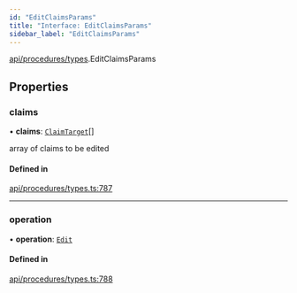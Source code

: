 ```yaml
---
id: "EditClaimsParams"
title: "Interface: EditClaimsParams"
sidebar_label: "EditClaimsParams"
---
```


[api/procedures/types](../../../../../modules/API/Procedures/Types/Types.md).EditClaimsParams

## Properties

### claims

• **claims**: [`ClaimTarget`](../../../Entities/Types/ClaimTarget/ClaimTarget.md)[]

array of claims to be edited

#### Defined in

[api/procedures/types.ts:787](https://github.com/PolymeshAssociation/polymesh-sdk/blob/978e4ded6/src/api/procedures/types.ts#L787)

___

### operation

• **operation**: [`Edit`](../../../../../enums/API/Procedures/Types/ClaimOperation/ClaimOperation.md#edit)

#### Defined in

[api/procedures/types.ts:788](https://github.com/PolymeshAssociation/polymesh-sdk/blob/978e4ded6/src/api/procedures/types.ts#L788)
